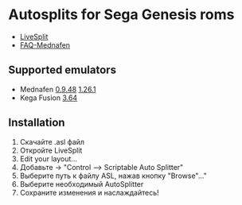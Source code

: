 
# Autosplits for Sega Genesis roms
- [LiveSplit](https://github.com/LiveSplit/LiveSplit/releases "LiveSplit on github")
- [FAQ-Mednafen](https://github.com/PakLomak/FAQ-Mednafen "Link on github")
## Supported emulators
- Mednafen [0.9.48](https://forum.fobby.net/index.php?t=msg&goto=5224&#msg_5224 "Download") [1.26.1](https://mednafen.github.io/releases "Download")
- Kega Fusion [3.64](https://segaretro.org/Kega_Fusion "Download")
## Installation
1. Скачайте .asl файл
2. Откройте LiveSplit
3. Edit your layout...
4. Добавьте -> "Control –> Scriptable Auto Splitter"
5. Выберите путь к файлу ASL, нажав кнопку "Browse"..."
6. Выберите необходимый AutoSplitter
7. Сохраните изменения и наслаждайтесь!

